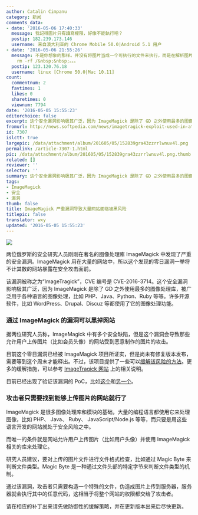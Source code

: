 ```yaml
---
author: Catalin Cimpanu
category: 新闻
comments_data:
- date: '2016-05-06 17:40:33'
  message: 我記得圖片只有讀寫權限，好像不能執行吧？
  postip: 182.239.173.146
  username: 来自澳大利亚的 Chrome Mobile 50.0|Android 5.1 用户
- date: '2016-05-06 21:55:26'
  message: 不是你想象的那样。并没有将图片当成一个可执行的文件来执行，而是在解析图片过程中，其中埋入的特别代码会被 ImageMagick 处理——从而执行。而这些代码可以是任何代码，包括
    rm -rf /&nbsp;&nbsp;。。。
  postip: 123.120.76.18
  username: linux [Chrome 50.0|Mac 10.11]
count:
  commentnum: 2
  favtimes: 1
  likes: 0
  sharetimes: 0
  viewnum: 7794
date: '2016-05-05 15:55:23'
editorchoice: false
excerpt: 这个安全漏洞影响极其广泛，因为 ImageMagick 是除了 GD 之外使用最多的图像处理库，被广泛用于各种语言的图像处理。
fromurl: http://news.softpedia.com/news/imagetragick-exploit-used-in-attacks-to-compromise-sites-via-imagemagick-0-day-503649.shtml
id: 7307
islctt: true
largepic: /data/attachment/album/201605/05/152839gra43zzrrlwnuv4l.png
permalink: /article-7307-1.html
pic: /data/attachment/album/201605/05/152839gra43zzrrlwnuv4l.png.thumb.jpg
related: []
reviewer: ''
selector: ''
summary: 这个安全漏洞影响极其广泛，因为 ImageMagick 是除了 GD 之外使用最多的图像处理库，被广泛用于各种语言的图像处理。
tags:
- ImageMagick
- 安全
- 漏洞
thumb: false
title: ImageMagick 严重漏洞导致大量网站面临被黑风险
titlepic: false
translator: wxy
updated: '2016-05-05 15:55:23'
---
```


![](/data/attachment/album/201605/05/152839gra43zzrrlwnuv4l.png)


两位俄罗斯的安全研究人员刚刚在著名的图像处理库 ImageMagick 中发现了严重的安全漏洞。ImageMagick 用在大量的网站中，所以这个发现的零日漏洞一举将不计其数的网站暴露在安全攻击面前。


该漏洞被称之为“ImageTragick”，CVE 编号是 CVE-2016-3714。这个安全漏洞影响极其广泛，因为 ImageMagick 是除了 GD 之外使用最多的图像处理库，被广泛用于各种语言的图像处理，比如 PHP、Java、Python、Ruby 等等。许多开源软件，比如 WordPress、Drupal、Discuz 等都使用了它的图像处理功能。


### 通过 ImageMagick 的漏洞可以黑掉网站


据两位研究人员称，ImageMagick 中有多个安全缺陷，但是这个漏洞会导致那些允许用户上传图片（比如会员头像）的网站受到恶意制作的图片的攻击。


目前这个零日漏洞已经被 ImageMagick 项目所证实，但是尚未有修复版本发布，需要等到这个周末才能释出。不过，该项目提供了一些可以[缓解该风险的方法](https://www.imagemagick.org/discourse-server/viewtopic.php?f=4&t=29588)。更多的缓解措施，可以参考 [ImageTragick 网站](https://imagetragick.com/) 上的相关说明。


目前已经出现了验证该漏洞的 PoC，比如[这个](http://www.openwall.com/lists/oss-security/2016/05/03/18)和[另一个](https://twitter.com/Viss/status/727625561179201536)。


### 攻击者只需要找到能够上传图片的网站就行了


ImageMagick 是很多图像处理库和模块的基础，大量的编程语言都使用它来处理图像，比如 PHP、 Java、 Ruby、 JavaScript/Node.js 等等，而只要是用这些语言开发的网站就处于安全风险之中。


而唯一的条件就是网站允许用户上传图片（比如用户头像）并使用 ImageMagick 相关的库来处理它。


研究人员建议，要对上传的图片文件进行文件格式检查，比如通过 Magic Byte 来判断文件类型。Magic Byte 是一种通过文件头部的特定字节来判断文件类型的机制。


通过该漏洞，攻击者只需要构造一个特殊的文件，伪造成图片上传到服务器，服务器就会执行其中的任意代码，这相当于将整个网站的权限都交给了攻击者。


请在相应的补丁出来请先做防御性的缓解策略，并在更新版本出来后尽快更新。